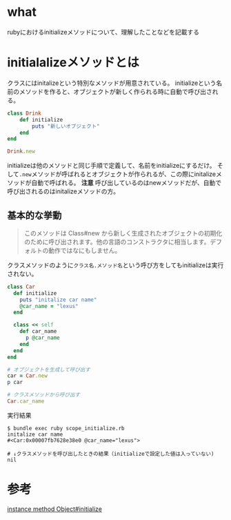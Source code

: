 # what
rubyにおけるinitializeメソッドについて、理解したことなどを記載する


# initialalizeメソッドとは
クラスにはinitalizeという特別なメソッドが用意されている。
initializeという名前のメソッドを作ると、オブジェクトが新しく作られる時に自動で呼び出される。

```ruby
class Drink
    def initialize
        puts "新しいオブジェクト"
    end
end

Drink.new
```

initializeは他のメソッドと同じ手順で定義して、名前をinitializeにするだけ。
そして`.new`メソッドが呼ばれるとオブジェクトが作られるが、この際にinitalizeメソッドが自動で呼ばれる。
**注意**
呼び出しているのはnewメソッドだが、自動で呼び出されるのはinitalizeメソッドの方。

## 基本的な挙動

> このメソッドは Class#new から新しく生成されたオブジェクトの初期化のために呼び出されます。他の言語のコンストラクタに相当します。デフォルトの動作ではなにもしません。

クラスメソッドのように`クラス名.メソッド名`という呼び方をしてもinitializeは実行されない。

```ruby
class Car
  def initialize
    puts "initalize car name"
    @car_name = "lexus"
  end

  class << self
    def car_name
      p @car_name
    end
  end
end

# オブジェクトを生成して呼び出す
car = Car.new
p car

# クラスメソッドから呼び出す
Car.car_name
```

実行結果

```
$ bundle exec ruby scope_initialize.rb
initalize car name
#<Car:0x00007fb7628e38e0 @car_name="lexus">

# ↓クラスメソッドを呼び出したときの結果（initializeで設定した値は入っていない)
nil
```

# 参考
[instance method Object#initialize](https://docs.ruby-lang.org/ja/latest/method/Object/i/initialize.html)
